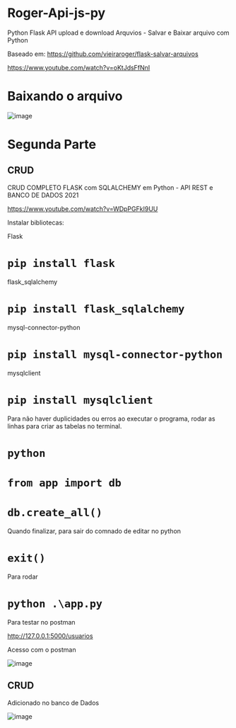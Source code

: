 # Roger-Api-js-py

Python Flask API upload e download Arquvios - Salvar e Baixar arquivo com Python

Baseado em: https://github.com/vieiraroger/flask-salvar-arquivos

https://www.youtube.com/watch?v=oKtJdsFfNnI

# Baixando o arquivo
![image](https://user-images.githubusercontent.com/1613816/131062213-13b9a8da-bd06-4e9a-9dbd-631c609ef962.png)


# Segunda Parte
## CRUD
CRUD COMPLETO FLASK com SQLALCHEMY em Python - API REST e BANCO DE DADOS 2021

https://www.youtube.com/watch?v=WDpPGFkI9UU

Instalar bibliotecas:

Flask
# `pip install flask`

flask_sqlalchemy
# `pip install flask_sqlalchemy`
mysql-connector-python
# `pip install mysql-connector-python`
mysqlclient
# `pip install mysqlclient`

Para não haver duplicidades ou erros ao executar o programa, rodar as linhas para criar as tabelas no terminal.
# `python`
# `from app import db`
# `db.create_all()`

Quando finalizar, para sair do comnado de editar no python 
# `exit()`

Para rodar 
# `python .\app.py`

Para testar no postman

http://127.0.0.1:5000/usuarios


Acesso com o postman

![image](https://user-images.githubusercontent.com/1613816/132132426-23ce15eb-28d8-4c7b-89fa-7ea58223f4cc.png)

## CRUD
Adicionado no banco de Dados

![image](https://user-images.githubusercontent.com/1613816/132275898-6f53283c-77a1-4bb6-a627-2eade9dfbdfa.png)



